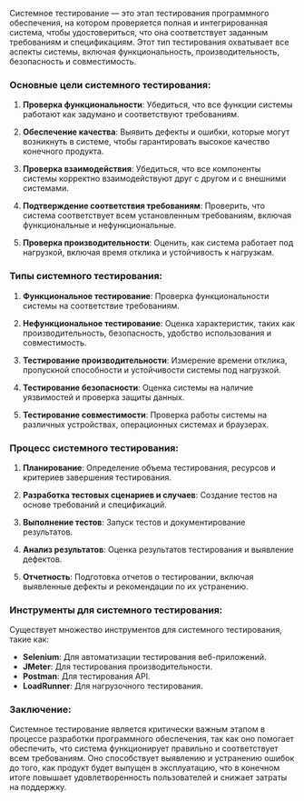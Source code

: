 
Системное тестирование — это этап тестирования программного обеспечения, на котором проверяется полная и интегрированная система, чтобы удостовериться, что она соответствует заданным требованиям и спецификациям. Этот тип тестирования охватывает все аспекты системы, включая функциональность, производительность, безопасность и совместимость.

### Основные цели системного тестирования:

1. **Проверка функциональности**: Убедиться, что все функции системы работают как задумано и соответствуют требованиям.

2. **Обеспечение качества**: Выявить дефекты и ошибки, которые могут возникнуть в системе, чтобы гарантировать высокое качество конечного продукта.

3. **Проверка взаимодействия**: Убедиться, что все компоненты системы корректно взаимодействуют друг с другом и с внешними системами.

4. **Подтверждение соответствия требованиям**: Проверить, что система соответствует всем установленным требованиям, включая функциональные и нефункциональные.

5. **Проверка производительности**: Оценить, как система работает под нагрузкой, включая время отклика и устойчивость к нагрузкам.

### Типы системного тестирования:

1. **Функциональное тестирование**: Проверка функциональности системы на соответствие требованиям.

2. **Нефункциональное тестирование**: Оценка характеристик, таких как производительность, безопасность, удобство использования и совместимость.

3. **Тестирование производительности**: Измерение времени отклика, пропускной способности и устойчивости системы под нагрузкой.

4. **Тестирование безопасности**: Оценка системы на наличие уязвимостей и проверка защиты данных.

5. **Тестирование совместимости**: Проверка работы системы на различных устройствах, операционных системах и браузерах.

### Процесс системного тестирования:

1. **Планирование**: Определение объема тестирования, ресурсов и критериев завершения тестирования.

2. **Разработка тестовых сценариев и случаев**: Создание тестов на основе требований и спецификаций.

3. **Выполнение тестов**: Запуск тестов и документирование результатов.

4. **Анализ результатов**: Оценка результатов тестирования и выявление дефектов.

5. **Отчетность**: Подготовка отчетов о тестировании, включая выявленные дефекты и рекомендации по их устранению.

### Инструменты для системного тестирования:

Существует множество инструментов для системного тестирования, такие как:

- **Selenium**: Для автоматизации тестирования веб-приложений.
- **JMeter**: Для тестирования производительности.
- **Postman**: Для тестирования API.
- **LoadRunner**: Для нагрузочного тестирования.

### Заключение:

Системное тестирование является критически важным этапом в процессе разработки программного обеспечения, так как оно помогает обеспечить, что система функционирует правильно и соответствует всем требованиям. Оно способствует выявлению и устранению ошибок до того, как продукт будет выпущен в эксплуатацию, что в конечном итоге повышает удовлетворенность пользователей и снижает затраты на поддержку.